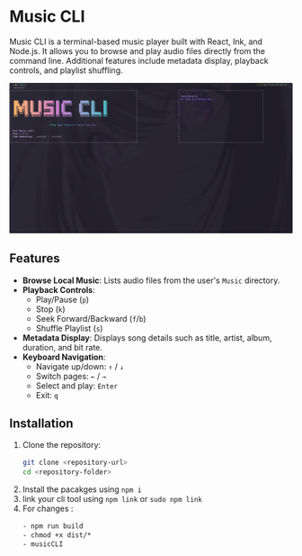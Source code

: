 # Music CLI

Music CLI is a terminal-based music player built with React, Ink, and Node.js. It allows you to browse and play audio files directly from the command line. Additional features include metadata display, playback controls, and playlist shuffling.

![Music CLI](./assets/MuiscCLI.png)

## Features

- **Browse Local Music**: Lists audio files from the user's `Music` directory.
- **Playback Controls**: 
  - Play/Pause (`p`)
  - Stop (`k`)
  - Seek Forward/Backward (`f`/`b`)
  - Shuffle Playlist (`s`)
- **Metadata Display**: Displays song details such as title, artist, album, duration, and bit rate.
- **Keyboard Navigation**:
  - Navigate up/down: `↑` / `↓`
  - Switch pages: `←` / `→`
  - Select and play: `Enter`
  - Exit: `q`

## Installation

1. Clone the repository:
   ```bash
   git clone <repository-url>
   cd <repository-folder>
   ```
2. Install the pacakges using `npm i`
3. link your cli tool using `npm link` or `sudo npm link`
4. For changes :
	```
   - npm run build
   - chmod +x dist/*
   - musicCLI
	```
